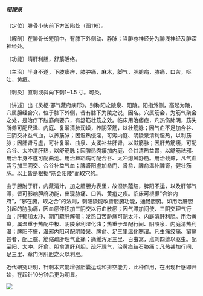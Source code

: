 ##### 阳陵泉

〔定位〕腓骨小头前下方凹陷处（图116）。

〔解剖〕在腓骨长短肌中，有膝下外侧动、静脉；当腓总神经分为腓浅神经及腓深神经处。

〔功能〕清肝利胆，舒筋活络。

〔主治〕半身不遂，下肢痿痹，膝肿痛，麻木，脚气，胆腑病，胁痛，口苦，呕吐，黄疸。

〔刺灸〕直刺或斜向下刺1~1.5 寸。可灸。

〔讲述〕出《灵枢·邪气藏府病形》。别称阳之陵泉、阳陵。阳指外侧，高起为陵，穴属胆经合穴，位于膝下外侧，昔有膝下为陵之说，因名。穴属筋会，为筋气聚会之处，是治疗下肢筋病要穴，有舒筋壮筋之效。临床用治痿症，凡热伤肺阴，筋失所养可配尺泽、内庭、复溜清肺润燥，养阴荣筋，以壮筋脉；因气血不足加合谷、三阴交补益气血，以养筋脉；因湿热侵淫，可泻内庭、阴陵泉清利湿热，以利筋脉；因肝肾亏虚，可补复溜、曲泉、太溪补益肝肾，以滋筋脉；因肝热筋痿，可配合谷、太冲清肝热，以舒筋脉；因脾热肉痿加内庭、合谷清热益胃，以舒筋祛邪。用治半身不遂可配曲池。用治舞蹈病可配合谷、太冲熄风舒筋。用治截瘫，凡气血两亏加三阴交、合谷补益气血；脾肾阳虚加命门、肾俞、脾俞温补脾肾，健壮筋脉。以上皆是根据“筋会阳陵”而取穴的。

由于胆附于肝，内藏清汁，加之肝胆为表里，故湿热蕴结，脾阳不运，以及肝郁气滞，皆可影响胆府功能，出现胁痛、口苦、黄疽之疾。临床可根据“合治内府”，“邪在腑，取之合”的法则，刺阳陵能改善胆腑功能，通畅胆腑。如用治肝胆引起的胁肋痛，因血瘀停积加三阴交以行血散瘀；因气滞加间使、三阴交理气行血；肝郁加太冲、期门疏肝解郁；发热口苦胁痛可配太冲、内庭清肝利胆。用治黄疸，属湿重于热配中极、阴陵泉利湿化浊；热重于湿配行间、阴陵泉、内庭清热利湿；脾阳不振，湿邪内阻可配阴陵泉、脾俞、足三里温化寒湿。凡虫痛绞痛、窜痛甚者，配上脘、筋缩疏肝理气止痛；痛缓泻足三里、百虫窝，点刺四缝以驱虫。配至阳、太冲、肝俞、胆俞清肝利胆，疏肝理气，治黄疸结石胁痛；凡热甚加行间、足三里、章门泻肝胆之火以利胆。

近代研究证明，针刺本穴能增强胆囊运动和排空能力，此种作用，在出现针感即开始，在起针10分钟后更为明显。

![](./img/图116.jpg)
